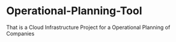 # Operational-Planning-Tool
That is a Cloud Infrastructure Project for a Operational Planning of Companies
